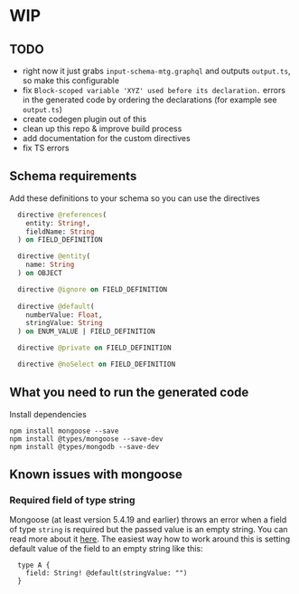 # WIP

## TODO
- right now it just grabs `input-schema-mtg.graphql` and outputs `output.ts`, so make this configurable
- fix `Block-scoped variable 'XYZ' used before its declaration.` errors in the generated code by ordering the declarations (for example see `output.ts`)
- create codegen plugin out of this
- clean up this repo & improve build process
- add documentation for the custom directives
- fix TS errors

## Schema requirements

Add these definitions to your schema so you can use the directives

```graphql
  directive @references(
    entity: String!,
    fieldName: String
  ) on FIELD_DEFINITION

  directive @entity(
    name: String
  ) on OBJECT

  directive @ignore on FIELD_DEFINITION
  
  directive @default(
    numberValue: Float,
    stringValue: String
  ) on ENUM_VALUE | FIELD_DEFINITION

  directive @private on FIELD_DEFINITION

  directive @noSelect on FIELD_DEFINITION
```

## What you need to run the generated code

Install dependencies
```
npm install mongoose --save
npm install @types/mongoose --save-dev
npm install @types/mongodb --save-dev
```

## Known issues with mongoose

### Required field of type string
Mongoose (at least version 5.4.19 and earlier) throws an error when a field of type `string` is required but the passed value is an empty string. You can read more about it [here](https://github.com/graphql/graphql-js/issues/480). The easiest way how to work around this is setting default value of the field to an empty string like this:

```
  type A {
    field: String! @default(stringValue: "")
  }
```
